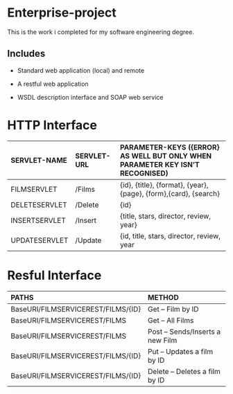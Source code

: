 # Enterprise-project

This is the work i completed for my software engineering degree.

## Includes 

* Standard web application (local) and remote

* A restful web application

* WSDL description interface and SOAP web service

# HTTP Interface

|SERVLET-NAME | SERVLET-URL | PARAMETER-KEYS ({ERROR} AS WELL BUT ONLY WHEN PARAMETER KEY ISN’T RECOGNISED)|
| :---        | :---        | :---                                                                         |
|FILMSERVLET  | /Films      | {id}, {title}, {format}, {year}, {page}, {form},{card}, {search}             |
|DELETESERVLET| /Delete     | {id}                                                                         |
|INSERTSERVLET| /Insert     | {title, stars, director, review, year}                                       |
|UPDATESERVLET| /Update     | {id, title, stars, director, review, year                                    |

# Resful Interface

|PATHS                                            | METHOD                         | 
|:---                                             |:---                            |
|BaseURI/FILMSERVICEREST/FILMS/{ID} | Get – Film by ID               |
|BaseURI/FILMSERVICEREST/FILMS      |Get – All Films                 |
|BaseURI/FILMSERVICEREST/FILMS      |Post – Sends/Inserts a new Film |
|BaseURI/FILMSERVICEREST/FILMS/{ID} |Put – Updates a film by ID      |
|BaseURI/FILMSERVICEREST/FILMS/{ID} |Delete – Deletes a film by ID   |